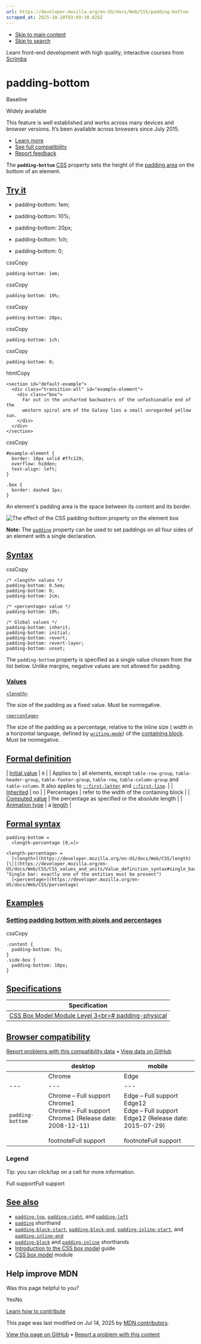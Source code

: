 ```yaml
---
url: https://developer.mozilla.org/en-US/docs/Web/CSS/padding-bottom
scraped_at: 2025-10-20T03:09:30.828Z
---
```


- [Skip to main content](https://developer.mozilla.org/en-US/docs/Web/CSS/padding-bottom#content)
- [Skip to search](https://developer.mozilla.org/en-US/docs/Web/CSS/padding-bottom#search)

Learn front-end development with high quality, interactive courses
from
[Scrimba](https://scrimba.com/learn/frontend?via=mdn)

# padding-bottom


Baseline

Widely available


This feature is well established and works across many devices and browser versions. It’s been available across browsers since ⁨July 2015⁩.


- [Learn more](https://developer.mozilla.org/en-US/docs/Glossary/Baseline/Compatibility)
- [See full compatibility](https://developer.mozilla.org/en-US/docs/Web/CSS/padding-bottom#browser_compatibility)
- [Report feedback](https://survey.alchemer.com/s3/7634825/MDN-baseline-feedback?page=%2Fen-US%2Fdocs%2FWeb%2FCSS%2Fpadding-bottom&level=high)

The **`padding-bottom`** [CSS](https://developer.mozilla.org/en-US/docs/Web/CSS) property sets the height of the [padding area](https://developer.mozilla.org/en-US/docs/Web/CSS/CSS_box_model/Introduction_to_the_CSS_box_model#padding_area) on the bottom of an element.

## [Try it](https://developer.mozilla.org/en-US/docs/Web/CSS/padding-bottom\#try_it)

- padding-bottom: 1em;

- padding-bottom: 10%;

- padding-bottom: 20px;

- padding-bottom: 1ch;

- padding-bottom: 0;


cssCopy

```
padding-bottom: 1em;

```

cssCopy

```
padding-bottom: 10%;

```

cssCopy

```
padding-bottom: 20px;

```

cssCopy

```
padding-bottom: 1ch;

```

cssCopy

```
padding-bottom: 0;

```

htmlCopy

```
<section id="default-example">
  <div class="transition-all" id="example-element">
    <div class="box">
      Far out in the uncharted backwaters of the unfashionable end of the
      western spiral arm of the Galaxy lies a small unregarded yellow sun.
    </div>
  </div>
</section>

```

cssCopy

```
#example-element {
  border: 10px solid #ffc129;
  overflow: hidden;
  text-align: left;
}

.box {
  border: dashed 1px;
}

```

An element's padding area is the space between its content and its border.

![The effect of the CSS padding-bottom property on the element box](https://developer.mozilla.org/en-US/docs/Web/CSS/padding-bottom/padding-bottom.svg)

**Note:**
The [`padding`](https://developer.mozilla.org/en-US/docs/Web/CSS/padding) property can be used to set paddings on all four sides of an element with a single declaration.

## [Syntax](https://developer.mozilla.org/en-US/docs/Web/CSS/padding-bottom\#syntax)

cssCopy

```
/* <length> values */
padding-bottom: 0.5em;
padding-bottom: 0;
padding-bottom: 2cm;

/* <percentage> value */
padding-bottom: 10%;

/* Global values */
padding-bottom: inherit;
padding-bottom: initial;
padding-bottom: revert;
padding-bottom: revert-layer;
padding-bottom: unset;

```

The `padding-bottom` property is specified as a single value chosen from the list below. Unlike margins, negative values are not allowed for padding.

### [Values](https://developer.mozilla.org/en-US/docs/Web/CSS/padding-bottom\#values)

[`<length>`](https://developer.mozilla.org/en-US/docs/Web/CSS/length)

The size of the padding as a fixed value. Must be nonnegative.

[`<percentage>`](https://developer.mozilla.org/en-US/docs/Web/CSS/percentage)

The size of the padding as a percentage, relative to the inline size ( _width_ in a horizontal language, defined by [`writing-mode`](https://developer.mozilla.org/en-US/docs/Web/CSS/writing-mode)) of the [containing block](https://developer.mozilla.org/en-US/docs/Web/CSS/CSS_display/Containing_block). Must be nonnegative.

## [Formal definition](https://developer.mozilla.org/en-US/docs/Web/CSS/padding-bottom\#formal_definition)

| [Initial value](https://developer.mozilla.org/en-US/docs/Web/CSS/CSS_cascade/Value_processing#initial_value) | `0` |
| Applies to | all elements, except `table-row-group`, `table-header-group`, `table-footer-group`, `table-row`, `table-column-group` and `table-column`. It also applies to [`::first-letter`](https://developer.mozilla.org/en-US/docs/Web/CSS/::first-letter) and [`::first-line`](https://developer.mozilla.org/en-US/docs/Web/CSS/::first-line). |
| [Inherited](https://developer.mozilla.org/en-US/docs/Web/CSS/CSS_cascade/Inheritance) | no |
| Percentages | refer to the width of the containing block |
| [Computed value](https://developer.mozilla.org/en-US/docs/Web/CSS/CSS_cascade/Value_processing#computed_value) | the percentage as specified or the absolute length |
| [Animation type](https://developer.mozilla.org/en-US/docs/Web/CSS/CSS_animated_properties) | a [length](https://developer.mozilla.org/en-US/docs/Web/CSS/length#interpolation "Values of the <length> CSS data type are interpolated as real, floating-point numbers.") |

## [Formal syntax](https://developer.mozilla.org/en-US/docs/Web/CSS/padding-bottom\#formal_syntax)

```
padding-bottom =
  <length-percentage [0,∞]>

<length-percentage> =
  [<length>](https://developer.mozilla.org/en-US/docs/Web/CSS/length)       [\|](https://developer.mozilla.org/en-US/docs/Web/CSS/CSS_values_and_units/Value_definition_syntax#single_bar "Single bar: exactly one of the entities must be present")
  [<percentage>](https://developer.mozilla.org/en-US/docs/Web/CSS/percentage)

```

## [Examples](https://developer.mozilla.org/en-US/docs/Web/CSS/padding-bottom\#examples)

### [Setting padding bottom with pixels and percentages](https://developer.mozilla.org/en-US/docs/Web/CSS/padding-bottom\#setting_padding_bottom_with_pixels_and_percentages)

cssCopy

```
.content {
  padding-bottom: 5%;
}
.side-box {
  padding-bottom: 10px;
}

```

## [Specifications](https://developer.mozilla.org/en-US/docs/Web/CSS/padding-bottom\#specifications)

| Specification |
| --- |
| [CSS Box Model Module Level 3\<br>\# padding-physical](https://drafts.csswg.org/css-box/#padding-physical) |

## [Browser compatibility](https://developer.mozilla.org/en-US/docs/Web/CSS/padding-bottom\#browser_compatibility)

[Report problems with this compatibility data](https://developer.mozilla.org/en-US/docs/Web/CSS/padding-bottom# "Report an issue with this compatibility data") •
[View data on GitHub](https://github.com/mdn/browser-compat-data/tree/main/css/properties/padding-bottom.json "File: ⁨css/properties/padding-bottom.json⁩")

|  | desktop | mobile |
| --- | --- | --- |
|  | Chrome | Edge | Firefox | Opera | Safari | Chrome Android | Firefox for Android | Opera Android | Safari on iOS | Samsung Internet | WebView Android | WebView on iOS |
| --- | --- | --- | --- | --- | --- | --- | --- | --- | --- | --- | --- | --- |
| `padding-bottom` | Chrome – Full support<br>Chrome1<br>Chrome – Full support<br>Chrome1 (Release date: ⁨2008-12-11⁩)<br> <br>footnoteFull support | Edge – Full support<br>Edge12<br>Edge – Full support<br>Edge12 (Release date: ⁨2015-07-29⁩)<br> <br>footnoteFull support | Firefox – Full support<br>Firefox1<br>Firefox – Full support<br>Firefox1 (Release date: ⁨2004-11-09⁩)<br> <br>footnoteFull support | Opera – Full support<br>Opera3.5<br>Opera – Full support<br>Opera3.5 (Release date: ⁨1998-11-18⁩)<br> <br>footnoteFull support | Safari – Full support<br>Safari1<br>Safari – Full support<br>Safari1 (Release date: ⁨2003-06-23⁩)<br> <br>footnoteFull support | Chrome Android – Full support<br>Chrome Android18<br>Chrome Android – Full support<br>Chrome Android18 (Release date: ⁨2012-06-27⁩)<br> <br>footnoteFull support | Firefox for Android – Full support<br>Firefox for Android4<br>Firefox for Android – Full support<br>Firefox for Android4 (Release date: ⁨2011-03-29⁩)<br> <br>footnoteFull support | Opera Android – Full support<br>Opera Android14<br>Opera Android – Full support<br>Opera Android14 (Release date: ⁨2013-05-21⁩)<br> <br>footnoteFull support | Safari on iOS – Full support<br>Safari on iOS1<br>Safari on iOS – Full support<br>Safari on iOS1 (Release date: ⁨2007-06-29⁩)<br> <br>footnoteFull support | Samsung Internet – Full support<br>Samsung Internet1<br>Samsung Internet – Full support<br>Samsung Internet1 (Release date: ⁨2013-04-27⁩)<br> <br>footnoteFull support | WebView Android – Full support<br>WebView Android4.4<br>WebView Android – Full support<br>WebView Android4.4 (Release date: ⁨2013-12-09⁩)<br> <br>footnoteFull support | WebView on iOS – Full support<br>WebView on iOS1<br>WebView on iOS – Full support<br>WebView on iOS1 (Release date: ⁨2007-06-29⁩)<br> <br>footnoteFull support |

### Legend

Tip: you can click/tap on a cell for more information.


Full supportFull support

## [See also](https://developer.mozilla.org/en-US/docs/Web/CSS/padding-bottom\#see_also)

- [`padding-top`](https://developer.mozilla.org/en-US/docs/Web/CSS/padding-top), [`padding-right`](https://developer.mozilla.org/en-US/docs/Web/CSS/padding-right), and [`padding-left`](https://developer.mozilla.org/en-US/docs/Web/CSS/padding-left)
- [`padding`](https://developer.mozilla.org/en-US/docs/Web/CSS/padding) shorthand
- [`padding-block-start`](https://developer.mozilla.org/en-US/docs/Web/CSS/padding-block-start), [`padding-block-end`](https://developer.mozilla.org/en-US/docs/Web/CSS/padding-block-end), [`padding-inline-start`](https://developer.mozilla.org/en-US/docs/Web/CSS/padding-inline-start), and [`padding-inline-end`](https://developer.mozilla.org/en-US/docs/Web/CSS/padding-inline-end)
- [`padding-block`](https://developer.mozilla.org/en-US/docs/Web/CSS/padding-block) and [`padding-inline`](https://developer.mozilla.org/en-US/docs/Web/CSS/padding-inline) shorthands
- [Introduction to the CSS box model](https://developer.mozilla.org/en-US/docs/Web/CSS/CSS_box_model/Introduction_to_the_CSS_box_model) guide
- [CSS box model](https://developer.mozilla.org/en-US/docs/Web/CSS/CSS_box_model) module

## Help improve MDN

Was this page helpful to you?

YesNo

[Learn how to contribute](https://developer.mozilla.org/en-US/docs/MDN/Community/Getting_started)

This page was last modified on ⁨Jul 14, 2025⁩ by [MDN contributors](https://developer.mozilla.org/en-US/docs/Web/CSS/padding-bottom/contributors.txt).


[View this page on GitHub](https://github.com/mdn/content/blob/main/files/en-us/web/css/padding-bottom/index.md?plain=1 "Folder: ⁨en-us/web/css/padding-bottom⁩ (Opens in a new tab)") • [Report a problem with this content](https://github.com/mdn/content/issues/new?template=page-report.yml&mdn-url=https%3A%2F%2Fdeveloper.mozilla.org%2Fen-US%2Fdocs%2FWeb%2FCSS%2Fpadding-bottom&metadata=%3C%21--+Do+not+make+changes+below+this+line+--%3E%0A%3Cdetails%3E%0A%3Csummary%3EPage+report+details%3C%2Fsummary%3E%0A%0A*+Folder%3A+%60en-us%2Fweb%2Fcss%2Fpadding-bottom%60%0A*+MDN+URL%3A+https%3A%2F%2Fdeveloper.mozilla.org%2Fen-US%2Fdocs%2FWeb%2FCSS%2Fpadding-bottom%0A*+GitHub+URL%3A+https%3A%2F%2Fgithub.com%2Fmdn%2Fcontent%2Fblob%2Fmain%2Ffiles%2Fen-us%2Fweb%2Fcss%2Fpadding-bottom%2Findex.md%0A*+Last+commit%3A+https%3A%2F%2Fgithub.com%2Fmdn%2Fcontent%2Fcommit%2F0cc9980e3b21c83d1800a428bc402ae1865326b2%0A*+Document+last+modified%3A+2025-07-14T14%3A43%3A58.000Z%0A%0A%3C%2Fdetails%3E "This will take you to GitHub to file a new issue.")